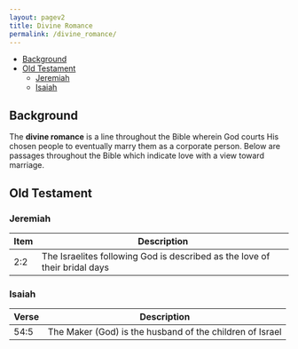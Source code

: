 ```yaml
---
layout: pagev2
title: Divine Romance
permalink: /divine_romance/
---
```

- [Background](#background)
- [Old Testament](#old-testament)
  - [Jeremiah](#jeremiah)
  - [Isaiah](#isaiah)

## Background

The **divine romance** is a line throughout the Bible wherein God courts His chosen people to eventually marry them as a corporate person. Below are passages throughout the Bible which indicate love with a view toward marriage.

## Old Testament

### Jeremiah

| Item | Description |
| --- | --- |
| 2:2 | The Israelites following God is described as the love of their bridal days |

### Isaiah

| Verse | Description |
| --- | --- |
| 54:5 | The Maker (God) is the husband of the children of Israel |
   